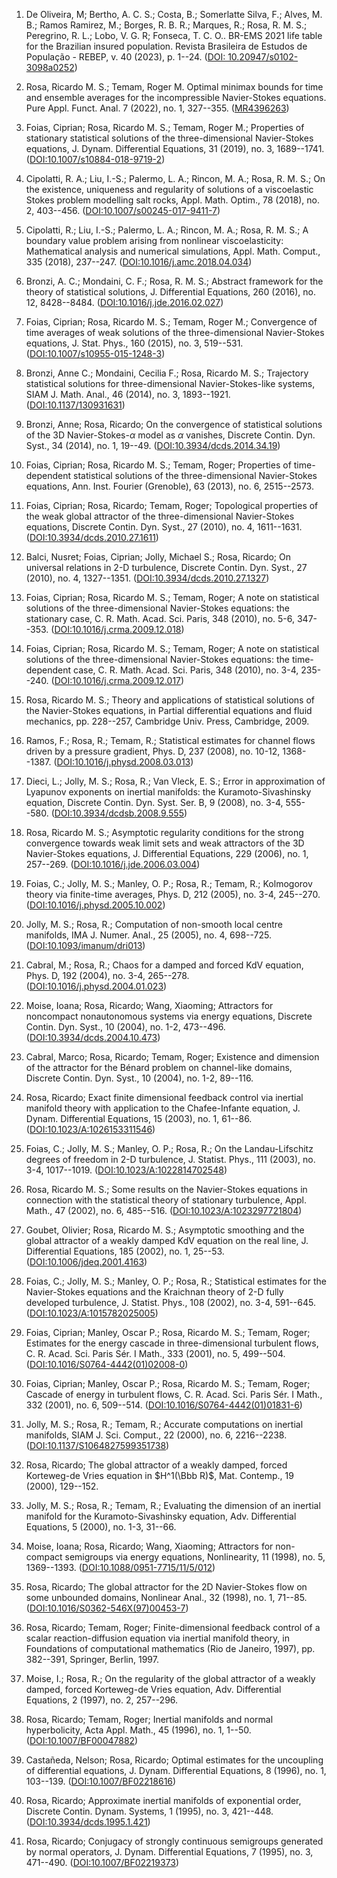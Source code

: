 
1. De Oliveira, M; Bertho, A. C. S.; Costa, B.; Somerlatte Silva, F.; Alves, M. B.; Ramos Ramirez, M.; Borges, R. B. R.; Marques, R.; Rosa, R. M. S.; Peregrino, R. L.; Lobo, V. G. R; Fonseca, T. C. O.. BR-EMS 2021 life table for the Brazilian insured population. Revista Brasileira de Estudos de População - REBEP, v. 40 (2023), p. 1--24. ([DOI: 10.20947/s0102-3098a0252](http://dx.doi.org/10.20947/s0102-3098a0252))

1. Rosa, Ricardo M. S.; Temam, Roger M. Optimal minimax bounds for time and ensemble averages for the incompressible Navier-Stokes equations. Pure Appl. Funct. Anal. 7 (2022), no. 1, 327--355. ([MR4396263](http://www.ams.org/mathscinet-getitem?mr=MR4396263))

1. Foias, Ciprian; Rosa, Ricardo M. S.; Temam, Roger M.; Properties of stationary statistical solutions of the three-dimensional Navier-Stokes equations, J. Dynam. Differential Equations, 31 (2019), no. 3, 1689--1741. ([DOI:10.1007/s10884-018-9719-2](https://doi.org/10.1007/s10884-018-9719-2))

1. Cipolatti, R. A.; Liu, I.-S.; Palermo, L. A.; Rincon, M. A.; Rosa, R. M. S.; On the existence, uniqueness and regularity of solutions of a viscoelastic Stokes problem modelling salt rocks, Appl. Math. Optim., 78 (2018), no. 2, 403--456. ([DOI:10.1007/s00245-017-9411-7](https://doi.org/10.1007/s00245-017-9411-7))

1. Cipolatti, R.; Liu, I.-S.; Palermo, L. A.; Rincon, M. A.; Rosa, R. M. S.; A boundary value problem arising from nonlinear viscoelasticity: Mathematical analysis and numerical simulations, Appl. Math. Comput., 335 (2018), 237--247. ([DOI:10.1016/j.amc.2018.04.034](https://doi.org/10.1016/j.amc.2018.04.034))

1. Bronzi, A. C.; Mondaini, C. F.; Rosa, R. M. S.; Abstract framework for the theory of statistical solutions, J. Differential Equations, 260 (2016), no. 12, 8428--8484. ([DOI:10.1016/j.jde.2016.02.027](https://doi.org/10.1016/j.jde.2016.02.027))

1. Foias, Ciprian; Rosa, Ricardo M. S.; Temam, Roger M.; Convergence of time averages of weak solutions of the three-dimensional Navier-Stokes equations, J. Stat. Phys., 160 (2015), no. 3, 519--531. ([DOI:10.1007/s10955-015-1248-3](https://doi.org/10.1007/s10955-015-1248-3))

1. Bronzi, Anne C.; Mondaini, Cecilia F.; Rosa, Ricardo M. S.; Trajectory statistical solutions for three-dimensional Navier-Stokes-like systems, SIAM J. Math. Anal., 46 (2014), no. 3, 1893--1921. ([DOI:10.1137/130931631](https://doi.org/10.1137/130931631))

1. Bronzi, Anne; Rosa, Ricardo; On the convergence of statistical solutions of the 3D Navier-Stokes-$α$ model as $α$ vanishes, Discrete Contin. Dyn. Syst., 34 (2014), no. 1, 19--49. ([DOI:10.3934/dcds.2014.34.19](https://doi.org/10.3934/dcds.2014.34.19))

1. Foias, Ciprian; Rosa, Ricardo M. S.; Temam, Roger; Properties of time-dependent statistical solutions of the three-dimensional Navier-Stokes equations, Ann. Inst. Fourier (Grenoble), 63 (2013), no. 6, 2515--2573.

1. Foias, Ciprian; Rosa, Ricardo; Temam, Roger; Topological properties of the weak global attractor of the three-dimensional Navier-Stokes equations, Discrete Contin. Dyn. Syst., 27 (2010), no. 4, 1611--1631. ([DOI:10.3934/dcds.2010.27.1611](https://doi.org/10.3934/dcds.2010.27.1611))

1. Balci, Nusret; Foias, Ciprian; Jolly, Michael S.; Rosa, Ricardo; On universal relations in 2-D turbulence, Discrete Contin. Dyn. Syst., 27 (2010), no. 4, 1327--1351. ([DOI:10.3934/dcds.2010.27.1327](https://doi.org/10.3934/dcds.2010.27.1327))

1. Foias, Ciprian; Rosa, Ricardo M. S.; Temam, Roger; A note on statistical solutions of the three-dimensional Navier-Stokes equations: the stationary case, C. R. Math. Acad. Sci. Paris, 348 (2010), no. 5-6, 347--353. ([DOI:10.1016/j.crma.2009.12.018](https://doi.org/10.1016/j.crma.2009.12.018))

1. Foias, Ciprian; Rosa, Ricardo M. S.; Temam, Roger; A note on statistical solutions of the three-dimensional Navier-Stokes equations: the time-dependent case, C. R. Math. Acad. Sci. Paris, 348 (2010), no. 3-4, 235--240. ([DOI:10.1016/j.crma.2009.12.017](https://doi.org/10.1016/j.crma.2009.12.017))

1. Rosa, Ricardo M. S.; Theory and applications of statistical solutions of the Navier-Stokes equations, in Partial differential equations and fluid mechanics, pp. 228--257, Cambridge Univ. Press, Cambridge, 2009.

1. Ramos, F.; Rosa, R.; Temam, R.; Statistical estimates for channel flows driven by a pressure gradient, Phys. D, 237 (2008), no. 10-12, 1368--1387. ([DOI:10.1016/j.physd.2008.03.013](https://doi.org/10.1016/j.physd.2008.03.013))

1. Dieci, L.; Jolly, M. S.; Rosa, R.; Van Vleck, E. S.; Error in approximation of Lyapunov exponents on inertial manifolds: the Kuramoto-Sivashinsky equation, Discrete Contin. Dyn. Syst. Ser. B, 9 (2008), no. 3-4, 555--580. ([DOI:10.3934/dcdsb.2008.9.555](https://doi.org/10.3934/dcdsb.2008.9.555))

1. Rosa, Ricardo M. S.; Asymptotic regularity conditions for the strong convergence towards weak limit sets and weak attractors of the 3D Navier-Stokes equations, J. Differential Equations, 229 (2006), no. 1, 257--269. ([DOI:10.1016/j.jde.2006.03.004](https://doi.org/10.1016/j.jde.2006.03.004))

1. Foias, C.; Jolly, M. S.; Manley, O. P.; Rosa, R.; Temam, R.; Kolmogorov theory via finite-time averages, Phys. D, 212 (2005), no. 3-4, 245--270. ([DOI:10.1016/j.physd.2005.10.002](https://doi.org/10.1016/j.physd.2005.10.002))

1. Jolly, M. S.; Rosa, R.; Computation of non-smooth local centre manifolds, IMA J. Numer. Anal., 25 (2005), no. 4, 698--725. ([DOI:10.1093/imanum/dri013](https://doi.org/10.1093/imanum/dri013))

1. Cabral, M.; Rosa, R.; Chaos for a damped and forced KdV equation, Phys. D, 192 (2004), no. 3-4, 265--278. ([DOI:10.1016/j.physd.2004.01.023](https://doi.org/10.1016/j.physd.2004.01.023))

1. Moise, Ioana; Rosa, Ricardo; Wang, Xiaoming; Attractors for noncompact nonautonomous systems via energy equations, Discrete Contin. Dyn. Syst., 10 (2004), no. 1-2, 473--496. ([DOI:10.3934/dcds.2004.10.473](https://doi.org/10.3934/dcds.2004.10.473))

1. Cabral, Marco; Rosa, Ricardo; Temam, Roger; Existence and dimension of the attractor for the Bénard problem on channel-like domains, Discrete Contin. Dyn. Syst., 10 (2004), no. 1-2, 89--116.

1. Rosa, Ricardo; Exact finite dimensional feedback control via inertial manifold theory with application to the Chafee-Infante equation, J. Dynam. Differential Equations, 15 (2003), no. 1, 61--86. ([DOI:10.1023/A:1026153311546](https://doi.org/10.1023/A:1026153311546))

1. Foias, C.; Jolly, M. S.; Manley, O. P.; Rosa, R.; On the Landau-Lifschitz degrees of freedom in 2-D turbulence, J. Statist. Phys., 111 (2003), no. 3-4, 1017--1019. ([DOI:10.1023/A:1022814702548](https://doi.org/10.1023/A:1022814702548))

1. Rosa, Ricardo M. S.; Some results on the Navier-Stokes equations in connection with the statistical theory of stationary turbulence, Appl. Math., 47 (2002), no. 6, 485--516. ([DOI:10.1023/A:1023297721804](https://doi.org/10.1023/A:1023297721804))

1. Goubet, Olivier; Rosa, Ricardo M. S.; Asymptotic smoothing and the global attractor of a weakly damped KdV equation on the real line, J. Differential Equations, 185 (2002), no. 1, 25--53. ([DOI:10.1006/jdeq.2001.4163](https://doi.org/10.1006/jdeq.2001.4163))

1. Foias, C.; Jolly, M. S.; Manley, O. P.; Rosa, R.; Statistical estimates for the Navier-Stokes equations and the Kraichnan theory of 2-D fully developed turbulence, J. Statist. Phys., 108 (2002), no. 3-4, 591--645. ([DOI:10.1023/A:1015782025005](https://doi.org/10.1023/A:1015782025005))

1. Foias, Ciprian; Manley, Oscar P.; Rosa, Ricardo M. S.; Temam, Roger; Estimates for the energy cascade in three-dimensional turbulent flows, C. R. Acad. Sci. Paris Sér. I Math., 333 (2001), no. 5, 499--504. ([DOI:10.1016/S0764-4442(01)02008-0](https://doi.org/10.1016/S0764-4442(01)02008-0))

1. Foias, Ciprian; Manley, Oscar P.; Rosa, Ricardo M. S.; Temam, Roger; Cascade of energy in turbulent flows, C. R. Acad. Sci. Paris Sér. I Math., 332 (2001), no. 6, 509--514. ([DOI:10.1016/S0764-4442(01)01831-6](https://doi.org/10.1016/S0764-4442(01)01831-6))

1. Jolly, M. S.; Rosa, R.; Temam, R.; Accurate computations on inertial manifolds, SIAM J. Sci. Comput., 22 (2000), no. 6, 2216--2238. ([DOI:10.1137/S1064827599351738](https://doi.org/10.1137/S1064827599351738))

1. Rosa, Ricardo; The global attractor of a weakly damped, forced Korteweg-de Vries equation in $H^1(\Bbb R)$, Mat. Contemp., 19 (2000), 129--152.

1. Jolly, M. S.; Rosa, R.; Temam, R.; Evaluating the dimension of an inertial manifold for the Kuramoto-Sivashinsky equation, Adv. Differential Equations, 5 (2000), no. 1-3, 31--66.

1. Moise, Ioana; Rosa, Ricardo; Wang, Xiaoming; Attractors for non-compact semigroups via energy equations, Nonlinearity, 11 (1998), no. 5, 1369--1393. ([DOI:10.1088/0951-7715/11/5/012](https://doi.org/10.1088/0951-7715/11/5/012))

1. Rosa, Ricardo; The global attractor for the $2$D Navier-Stokes flow on some unbounded domains, Nonlinear Anal., 32 (1998), no. 1, 71--85. ([DOI:10.1016/S0362-546X(97)00453-7](https://doi.org/10.1016/S0362-546X(97)00453-7))

1. Rosa, Ricardo; Temam, Roger; Finite-dimensional feedback control of a scalar reaction-diffusion equation via inertial manifold theory, in Foundations of computational mathematics (Rio de Janeiro, 1997), pp. 382--391, Springer, Berlin, 1997.

1. Moise, I.; Rosa, R.; On the regularity of the global attractor of a weakly damped, forced Korteweg-de Vries equation, Adv. Differential Equations, 2 (1997), no. 2, 257--296.

1. Rosa, Ricardo; Temam, Roger; Inertial manifolds and normal hyperbolicity, Acta Appl. Math., 45 (1996), no. 1, 1--50. ([DOI:10.1007/BF00047882](https://doi.org/10.1007/BF00047882))

1. Castañeda, Nelson; Rosa, Ricardo; Optimal estimates for the uncoupling of differential equations, J. Dynam. Differential Equations, 8 (1996), no. 1, 103--139. ([DOI:10.1007/BF02218616](https://doi.org/10.1007/BF02218616))

1. Rosa, Ricardo; Approximate inertial manifolds of exponential order, Discrete Contin. Dynam. Systems, 1 (1995), no. 3, 421--448. ([DOI:10.3934/dcds.1995.1.421](https://doi.org/10.3934/dcds.1995.1.421))

1. Rosa, Ricardo; Conjugacy of strongly continuous semigroups generated by normal operators, J. Dynam. Differential Equations, 7 (1995), no. 3, 471--490. ([DOI:10.1007/BF02219373](https://doi.org/10.1007/BF02219373))
